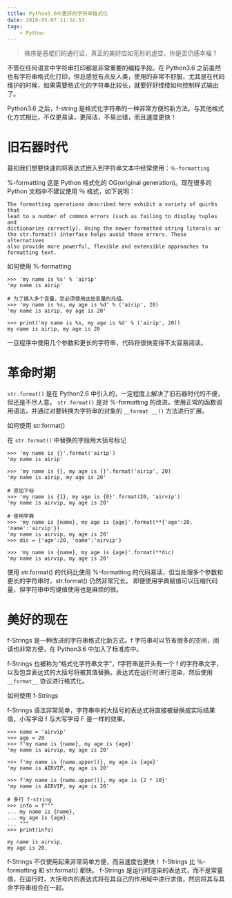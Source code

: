 ```yaml
---
title: Python3.6中更好的字符串格式化
date: 2018-05-07 11:34:53
tags: 
    - Python
---
```


> 秩序是恶棍们的通行证，真正的美好应如无形的虚空，你是否仍感幸福？

不管在任何语言中字符串打印都是非常重要的编程手段。在 Python3.6 之前虽然也有字符串格式化打印，但总感觉有点反人类，使用的非常不舒服，尤其是在代码维护的时候，如果需要格式化的字符串比较长，就要好好缕缕如何控制样式输出了。

<!-- more -->

Python3.6 之后，f-string 是格式化字符串的一种非常方便的新方法。与其他格式化方式相比，不仅更易读，更简洁，不易出错，而且速度更快！

# 旧石器时代

最初我们想要快速的将表达式嵌入到字符串文本中经常使用：`％-formatting`

 %-formatting 这是 Python 格式化的 OG(original generation)。现在很多的 Python 文档中不建议使用 ％ 格式，如下说明：

```
The formatting operations described here exhibit a variety of quirks that 
lead to a number of common errors (such as failing to display tuples and 
dictionaries correctly). Using the newer formatted string literals or 
the str.format() interface helps avoid these errors. These alternatives 
also provide more powerful, flexible and extensible approaches to formatting text.
```

如何使用 %-formatting

```
>>> 'my name is %s' % 'airip'
'my name is airip'

# 为了插入多个变量，您必须使用这些变量的元组。
>>> 'my name is %s, my age is %d' % ('airip', 20)
'my name is airip, my age is 20'

>>> print('my name is %s, my age is %d' % ('airip', 20))
my name is airip, my age is 20
```

一旦程序中使用几个参数和更长的字符串，代码将很快变得不太容易阅读。

# 革命时期

`str.format()` 是在 Python2.6 中引入的，一定程度上解决了旧石器时代的不便，但还是不尽人意。
`str.format()` 是对 %-formatting 的改进。使用正常的函数调用语法，并通过对要转换为字符串的对象的 `__format __()` 方法进行扩展。

如何使用 str.format()

在 `str.format()` 中替换的字段用大括号标记

```
>>> 'my name is {}'.format('airip')
'my name is airip'

>>> 'my name is {}, my age is {}'.format('airip', 20)
'my name is airip, my age is 20'

# 添加下标
>>> 'my name is {1}, my age is {0}'.format(20, 'airvip')
'my name is airvip, my age is 20'

# 使用字典
>>> 'my name is {name}, my age is {age}'.format(**{'age':20, 'name':'airvip'})
'my name is airvip, my age is 20'
>>> dic = {'age':20, 'name':'airvip'}

>>> 'my name is {name}, my age is {age}'.format(**dic)
'my name is airvip, my age is 20'
```

使用 str.format() 的代码比使用 %-formatting 的代码易读，但当处理多个参数和更长的字符串时，str.format() 仍然非常冗长。
即便使用字典赋值可以压缩代码量，但字符串中的键值使用也是麻烦的很。

# 美好的现在

f-Strings 是一种改进的字符串格式化新方式。f 字符串可以节省很多的空间，阅读也非常方便，在 Python3.6 中加入了标准库中。

f-Strings 也被称为“格式化字符串文字”，f字符串是开头有一个 f 的字符串文字，以及包含表达式的大括号将被其值替换。表达式在运行时进行渲染，然后使用 `__format__` 协议进行格式化。

如何使用 f-Strings

f-Strings 语法非常简单，字符串中的大括号的表达式将直接被替换成实际结果值，小写字母 f 与大写字母 F 是一样的效果。
```
>>> name = 'airvip'
>>> age = 20
>>> f'my name is {name}, my age is {age}'
'my name is airvip, my age is 20'

>>> f'my name is {name.upper()}, my age is {age}'
'my name is AIRVIP, my age is 20'

>>> f'my name is {name.upper()}, my age is {2 * 10}'
'my name is AIRVIP, my age is 20'

# 多行 f-string
>>> info = f"""
... my name is {name},
... my age is {age}.
... """
>>> print(info)

my name is airvip,
my age is 20.
```

f-Strings 不仅使用起来非常简单方便，而且速度也更快！
f-Strings 比 ％-formatting 和 str.format() 都快。 
f-Strings 是运行时渲染的表达式，而不是常量值，在运行时，大括号内的表达式将在其自己的作用域中进行求值，然后将其与其余字符串组合在一起。